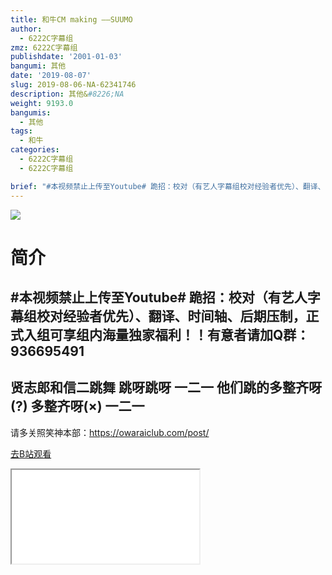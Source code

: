 ```yaml
---
title: 和牛CM making ——SUUMO
author:
  - 6222C字幕组
zmz: 6222C字幕组
publishdate: '2001-01-03'
bangumi: 其他
date: '2019-08-07'
slug: 2019-08-06-NA-62341746
description: 其他&#8226;NA
weight: 9193.0
bangumis:
  - 其他
tags:
  - 和牛
categories:
  - 6222C字幕组
  - 6222C字幕组

brief: "#本视频禁止上传至Youtube# 跪招：校对（有艺人字幕组校对经验者优先）、翻译、时间轴、后期压制，正式入组可享组内海量独家福利！！有意者请加Q群：936695491 ---------------------- 贤志郎和信二跳舞 跳呀跳呀 一二一 他们跳的多整齐呀(?) 多整齐呀(×) 一二一 ----------------------- 请多关照笑神本部：https://owaraiclub.com/post/"
---
```

![](https://raw.githubusercontent.com/tcgriffith/owaraisite/master/static/tmpimg/be67a9a55d239a08aa1e9c297c2ea3e93e9b693a.jpg.480.jpg)
# 简介  
#本视频禁止上传至Youtube#
跪招：校对（有艺人字幕组校对经验者优先）、翻译、时间轴、后期压制，正式入组可享组内海量独家福利！！有意者请加Q群：936695491
----------------------
贤志郎和信二跳舞   跳呀跳呀   一二一
他们跳的多整齐呀(?)   多整齐呀(×)   一二一
-----------------------
请多关照笑神本部：https://owaraiclub.com/post/  

[去B站观看](https://www.bilibili.com/video/av62341746/)
<div class ="resp-container"><iframe class="testiframe" src="//player.bilibili.com/player.html?aid=62341746"", scrolling="no", allowfullscreen="true" > </iframe></div> 
